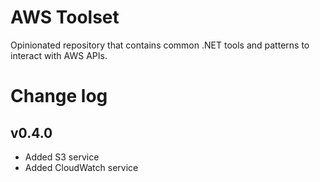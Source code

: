 # AWS Toolset
Opinionated repository that contains common .NET tools and patterns to interact with AWS APIs.

# Change log

## v0.4.0
* Added S3 service
* Added CloudWatch service
